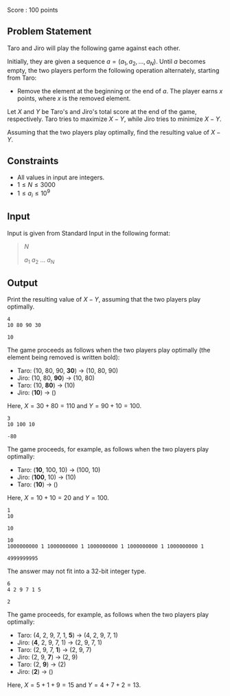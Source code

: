 Score : $100$ points

## Problem Statement

Taro and Jiro will play the following game against each other.

Initially, they are given a sequence $a = (a_1, a_2, \ldots, a_N)$.
Until $a$ becomes empty, the two players perform the following operation alternately, starting from Taro:

- Remove the element at the beginning or the end of $a$. The player earns $x$ points, where $x$ is the removed element.

Let $X$ and $Y$ be Taro's and Jiro's total score at the end of the game, respectively.
Taro tries to maximize $X - Y$, while Jiro tries to minimize $X - Y$.

Assuming that the two players play optimally, find the resulting value of $X - Y$.

## Constraints

- All values in input are integers.
- $1 \leq N \leq 3000$
- $1 \leq a_i \leq 10^9$

## Input

Input is given from Standard Input in the following format:

> $N$
> 
> $a_1$ $a_2$ $\ldots$ $a_N$

## Output

Print the resulting value of $X - Y$, assuming that the two players play optimally.

```input1
4
10 80 90 30
```

```output1
10
```

The game proceeds as follows when the two players play optimally (the element being removed is written bold):

- Taro: (10, 80, 90, **30**) → (10, 80, 90)
- Jiro: (10, 80, **90**) → (10, 80)
- Taro: (10, **80**) → (10)
- Jiro: (**10**) → ()

Here, $X = 30 + 80 = 110$ and $Y = 90 + 10 = 100$.

```input2
3
10 100 10
```

```output2
-80
```

The game proceeds, for example, as follows when the two players play optimally:

- Taro: (**10**, 100, 10) → (100, 10)
- Jiro: (**100**, 10) → (10)
- Taro: (**10**) → ()

Here, $X = 10 + 10 = 20$ and $Y = 100$.

```input3
1
10
```

```output3
10
```

```input4
10
1000000000 1 1000000000 1 1000000000 1 1000000000 1 1000000000 1
```

```output4
4999999995
```

The answer may not fit into a 32-bit integer type.

```input5
6
4 2 9 7 1 5
```

```output5
2
```

The game proceeds, for example, as follows when the two players play optimally:

- Taro: (4, 2, 9, 7, 1, **5**) → (4, 2, 9, 7, 1)
- Jiro: (**4**, 2, 9, 7, 1) → (2, 9, 7, 1)
- Taro: (2, 9, 7, **1**) → (2, 9, 7)
- Jiro: (2, 9, **7**) → (2, 9)
- Taro: (2, **9**) → (2)
- Jiro: (**2**) → ()

Here, $X = 5 + 1 + 9 = 15$ and $Y = 4 + 7 + 2 = 13$.